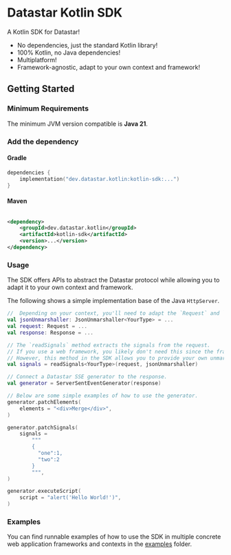 # Datastar Kotlin SDK

A Kotlin SDK for Datastar!

- No dependencies, just the standard Kotlin library!
- 100% Kotlin, no Java dependencies!
- Multiplatform!
- Framework-agnostic, adapt to your own context and framework!

## Getting Started

### Minimum Requirements

The minimum JVM version compatible is **Java 21**.

### Add the dependency

#### Gradle

```kotlin
dependencies {
    implementation("dev.datastar.kotlin:kotlin-sdk:...")
}
```

#### Maven

```xml

<dependency>
    <groupId>dev.datastar.kotlin</groupId>
    <artifactId>kotlin-sdk</artifactId>
    <version>...</version>
</dependency>
```

### Usage

The SDK offers APIs to abstract the Datastar protocol while allowing you to adapt it to your own context and framework.

The following shows a simple implementation base of the Java `HttpServer`.

```kotlin
//  Depending on your context, you'll need to adapt the `Request` and `Response` interfaces, as well as implementation of the `JsonUnmarshaller` type.
val jsonUnmarshaller: JsonUnmarshaller<YourType> = ...
val request: Request = ...
val response: Response = ...

// The `readSignals` method extracts the signals from the request.
// If you use a web framework, you likely don't need this since the framework probably already handles this in its own way.
// However, this method in the SDK allows you to provide your own unmarshalling strategy so you can adapt it to your preferred technology!
val signals = readSignals<YourType>(request, jsonUnmarshaller)

// Connect a Datastar SSE generator to the response.
val generator = ServerSentEventGenerator(response)

// Below are some simple examples of how to use the generator.
generator.patchElements(
    elements = "<div>Merge</div>",
)

generator.patchSignals(
    signals =
        """
        {
          "one":1,
          "two":2
        }
        """,
)

generator.executeScript(
    script = "alert('Hello World!')",
)
```

### Examples

You can find runnable examples of how to use the SDK in multiple concrete web application frameworks and contexts in the [examples](examples/README.md) folder.